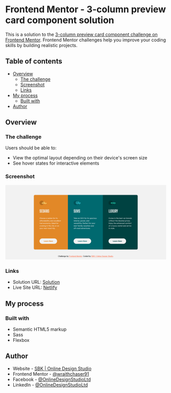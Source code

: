 # Frontend Mentor - 3-column preview card component solution

This is a solution to the [3-column preview card component challenge on Frontend Mentor](https://www.frontendmentor.io/challenges/3column-preview-card-component-pH92eAR2-). Frontend Mentor challenges help you improve your coding skills by building realistic projects. 

## Table of contents

- [Overview](#overview)
  - [The challenge](#the-challenge)
  - [Screenshot](#screenshot)
  - [Links](#links)
- [My process](#my-process)
  - [Built with](#built-with)
- [Author](#author)

## Overview

### The challenge

Users should be able to:

- View the optimal layout depending on their device's screen size
- See hover states for interactive elements

### Screenshot

![](./images/screenshot.jpg)

### Links

- Solution URL: [Solution](https://www.frontendmentor.io/solutions/3-column-preview-card-YLs696nMm)
- Live Site URL: [Netlify](https://competent-ritchie-c78e9c.netlify.app/)

## My process

### Built with

- Semantic HTML5 markup
- Sass
- Flexbox

## Author

- Website - [SBK | Online Design Studio](https://onlinedesignstudio.co.uk/)
- Frontend Mentor - [@wraithchaser91](https://www.frontendmentor.io/profile/wraithchaser91)
- Facebook - [@OnlineDesignStudioLtd](https://www.facebook.com/OnlineDesignStudioLtd)
- LinkedIn - [@OnlineDesignStudioLtd](https://www.linkedin.com/company/75767037/admin/)